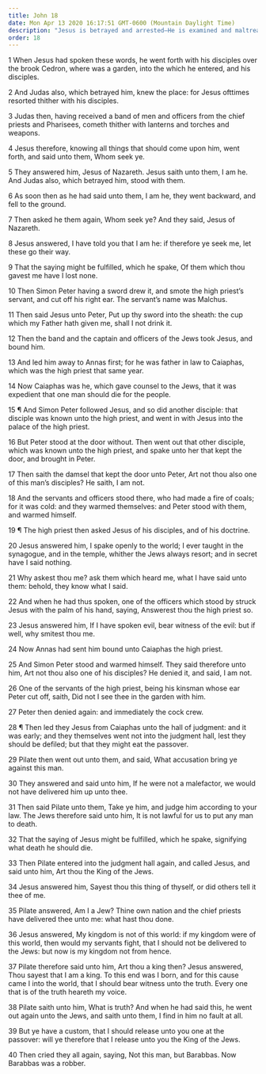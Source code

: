 ```yaml
---
title: John 18
date: Mon Apr 13 2020 16:17:51 GMT-0600 (Mountain Daylight Time)
description: "Jesus is betrayed and arrested—He is examined and maltreated first before Annas, then before Caiaphas—Peter denies knowing Jesus—Jesus is arraigned before Pilate."
order: 18
---
```


1 When Jesus had spoken these words, he went forth with his disciples over the brook Cedron, where was a garden, into the which he entered, and his disciples.

2 And Judas also, which betrayed him, knew the place: for Jesus ofttimes resorted thither with his disciples.

3 Judas then, having received a band of men and officers from the chief priests and Pharisees, cometh thither with lanterns and torches and weapons.

4 Jesus therefore, knowing all things that should come upon him, went forth, and said unto them, Whom seek ye.

5 They answered him, Jesus of Nazareth. Jesus saith unto them, I am he. And Judas also, which betrayed him, stood with them.

6 As soon then as he had said unto them, I am he, they went backward, and fell to the ground.

7 Then asked he them again, Whom seek ye? And they said, Jesus of Nazareth.

8 Jesus answered, I have told you that I am he: if therefore ye seek me, let these go their way.

9 That the saying might be fulfilled, which he spake, Of them which thou gavest me have I lost none.

10 Then Simon Peter having a sword drew it, and smote the high priest’s servant, and cut off his right ear. The servant’s name was Malchus.

11 Then said Jesus unto Peter, Put up thy sword into the sheath: the cup which my Father hath given me, shall I not drink it.

12 Then the band and the captain and officers of the Jews took Jesus, and bound him.

13 And led him away to Annas first; for he was father in law to Caiaphas, which was the high priest that same year.

14 Now Caiaphas was he, which gave counsel to the Jews, that it was expedient that one man should die for the people.

15 ¶ And Simon Peter followed Jesus, and so did another disciple: that disciple was known unto the high priest, and went in with Jesus into the palace of the high priest.

16 But Peter stood at the door without. Then went out that other disciple, which was known unto the high priest, and spake unto her that kept the door, and brought in Peter.

17 Then saith the damsel that kept the door unto Peter, Art not thou also one of this man’s disciples? He saith, I am not.

18 And the servants and officers stood there, who had made a fire of coals; for it was cold: and they warmed themselves: and Peter stood with them, and warmed himself.

19 ¶ The high priest then asked Jesus of his disciples, and of his doctrine.

20 Jesus answered him, I spake openly to the world; I ever taught in the synagogue, and in the temple, whither the Jews always resort; and in secret have I said nothing.

21 Why askest thou me? ask them which heard me, what I have said unto them: behold, they know what I said.

22 And when he had thus spoken, one of the officers which stood by struck Jesus with the palm of his hand, saying, Answerest thou the high priest so.

23 Jesus answered him, If I have spoken evil, bear witness of the evil: but if well, why smitest thou me.

24 Now Annas had sent him bound unto Caiaphas the high priest.

25 And Simon Peter stood and warmed himself. They said therefore unto him, Art not thou also one of his disciples? He denied it, and said, I am not.

26 One of the servants of the high priest, being his kinsman whose ear Peter cut off, saith, Did not I see thee in the garden with him.

27 Peter then denied again: and immediately the cock crew.

28 ¶ Then led they Jesus from Caiaphas unto the hall of judgment: and it was early; and they themselves went not into the judgment hall, lest they should be defiled; but that they might eat the passover.

29 Pilate then went out unto them, and said, What accusation bring ye against this man.

30 They answered and said unto him, If he were not a malefactor, we would not have delivered him up unto thee.

31 Then said Pilate unto them, Take ye him, and judge him according to your law. The Jews therefore said unto him, It is not lawful for us to put any man to death.

32 That the saying of Jesus might be fulfilled, which he spake, signifying what death he should die.

33 Then Pilate entered into the judgment hall again, and called Jesus, and said unto him, Art thou the King of the Jews.

34 Jesus answered him, Sayest thou this thing of thyself, or did others tell it thee of me.

35 Pilate answered, Am I a Jew? Thine own nation and the chief priests have delivered thee unto me: what hast thou done.

36 Jesus answered, My kingdom is not of this world: if my kingdom were of this world, then would my servants fight, that I should not be delivered to the Jews: but now is my kingdom not from hence.

37 Pilate therefore said unto him, Art thou a king then? Jesus answered, Thou sayest that I am a king. To this end was I born, and for this cause came I into the world, that I should bear witness unto the truth. Every one that is of the truth heareth my voice.

38 Pilate saith unto him, What is truth? And when he had said this, he went out again unto the Jews, and saith unto them, I find in him no fault at all.

39 But ye have a custom, that I should release unto you one at the passover: will ye therefore that I release unto you the King of the Jews.

40 Then cried they all again, saying, Not this man, but Barabbas. Now Barabbas was a robber.
